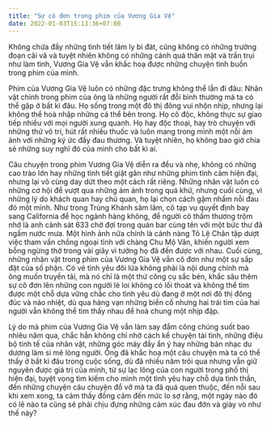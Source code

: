 ```yaml
---
title: "Sự cô đơn trong phim của Vương Gia Vệ"
date: 2022-01-03T15:13:36+07:00
---
```


Không chứa đầy những tình tiết lâm ly bi đát, cũng không có những trường đoạn cãi vã và tuyệt nhiên không có những cảnh quá thân mật và trần trụi như làm tình, Vương Gia Vệ vẫn khắc hoạ được những chuyện tình buồn trong phim của mình.

Phim của Vương Gia Vệ luôn có những đặc trưng không thể lẫn đi đâu: Nhân vật chính trong phim của ông là những người rất đỗi bình thường mà ta có thể gặp ở bất kì đâu. Họ sống trong một đô thị đông vui nhộn nhịp, nhưng lại không thể hoà nhập những cá thể bên trong. Họ cô độc, không thực sự giao tiếp nhiều với mọi người xung quanh. Họ hay độc thoại, hay trò chuyện với những thứ vô tri, hút rất nhiều thuốc và luôn mang trong mình một nỗi ám ảnh với những ký ức đầy đau thương. Và tuyệt nhiên, họ không bao giờ chia sẻ những suy nghĩ đó của mình cho bất kì ai.

Câu chuyện trong phim Vương Gia Vệ diễn ra đều và nhẹ, không có những cao trào lớn hay những tình tiết giật gân như những phim tình cảm hiện đại, nhưng lại vô cùng day dứt theo một cách rất riêng. Những nhân vật luôn có những cơ hội để vượt qua những ám ảnh trong quá khứ, nhưng cuối cùng, vì những lý do khách quan hay chủ quan, họ lại chọn cách gặm nhấm nỗi đau đó một mình. Như trong Trùng Khánh sâm lâm, cô tạp vụ quyết định bay sang California để học ngành hàng không, để người cô thầm thương trộm nhớ là anh cảnh sát 633 chờ đợi trong quán bar cùng tên với một bức thư đã ngấm nước mưa. Một hình ảnh nữa chính là cảnh nàng Tô Lệ Chân tập dượt việc tham vấn chồng ngoại tình với chàng Chu Mộ Văn, khiến người xem bỗng ngừng thở trong vài giây vì tưởng họ đã đến được với nhau. Cuối cùng, những nhân vật trong phim của Vương Gia Vệ vẫn cô đơn như một sự sắp đặt của số phận. Có vẻ tình yêu đôi lứa không phải là nội dung chính mà ông muốn truyền tải, mà nó chỉ là một thứ công cụ sắc bén, khắc sâu thêm sự cô đơn lên những con người lẻ loi không có lối thoát và không thể tìm được một chỗ dựa vững chắc cho tình yêu dù đang ở một nơi đô thị đông đúc và náo nhiệt, dù qua hàng vạn những biến cố nhưng hai trái tim của hai người vẫn không thể tìm thấy nhau để hoà chung một nhịp đập.

Lý do mà phim của Vương Gia Vệ vẫn làm say đắm công chúng suốt bao nhiêu năm qua, chắc hẳn không chỉ nhờ cách kể chuyện tài tình, những điệu bộ tinh tế của nhân vật, những góc máy đầy ẩn ý hay những bản nhạc du dương làm si mê lòng người. Ông đã khắc hoạ một câu chuyện mà ta có thể thấy ở bất kì đâu trong cuộc sống, dù đã nhiều năm trôi qua nhưng vẫn giữ nguyên được giá trị của mình, từ sự lạc lõng của con người trong phố thị hiện đại, tuyệt vọng tìm kiếm cho mình một tình yêu hay chỗ dựa tình thần, đến những chuyện câu chuyện đổ vỡ mà ta đã quá quen thuộc, đến nỗi sau khi xem xong, ta cảm thấy đồng cảm đến mức lo sợ rằng, một ngày nào đó có lẽ nào ta cũng sẽ phải chịu đựng những cảm xúc đau đớn và giày vò như thế này?
